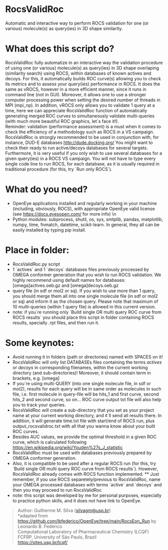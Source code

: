 # RocsValidRoc # 
Automatic and interactive way to perform ROCS validation for one (or various) molecule(s) as query(ies) in 3D shape similarity.

# What does this script do? #
RocsValidRoc fully automatize in an interactive way the validation procedure of using one (or various) molecule(s) as query(ies) in 3D shape overlaping (similarity search) using ROCS, within databases of known actives and decoys. For this, it automatically builds ROC curve(s) allowing you to check its metrics and to assess your query(ies) performance in ROCS.
It does the same as vROCS, however in a more efficient manner, since it runs in command line (not in GUI). Moreover, it allows one to use a stronger computer processing power when setting the desired number of threads in MPI (mpi_np). In addition, vROCS only allows you to validate 1 query at a time, here we can appreciate RocsValidRoc function of automatically generating merged ROC curves to simultaneously validate multi-queries (with much more beautiful ROC graphics, let´s face it!).
<br />Reminder: validation (performance assessment) is a must when it comes to check the efficiency of a methodology such as ROCS in a VS campaign.
<br />RocsValidRoc is strongly recommended to be used in conjunction with, for instance, DUD-E databases http://dude.docking.org/ You might want to check their ready to run active/decoys databases for several targets.
<br />Furthermore, it is very useful if you only wish to use several databases for a given query(ies) in a ROCS VS campaign. You will not have to type every single code line to run ROCS, for each database, as it is usually required in traditional procedure (for this, try ´Run only ROCS´).
              
# What do you need? #
* OpenEye applications installed and regularly working in your machine (including, obviously, ROCS), with appropriate OpenEye valid license (see https://docs.eyesopen.com/ for more info) \n
* Python modules: subprocess, shutil, os, sys, smtplib, pandas,  matplotlib, numpy, time, fnmatch, datetime, scikit-learn. In general, they all can be easily installed by typing pip install.
             
# Place in folder: #
* RocsValidRoc.py script
* 1 ´actives´ and 1 ´decoys´ databases files previously processed by OMEGA conformer generation that you wish to run ROCS validation. We highly recommend using default names for databases: [omega]actives.oeb.gz and [omega]decoys.oeb.gz
* query file (in sdf or mol2 or sq). If you wish to use more than 1 query, you should merge them all into one single molecule file (in sdf or mol2 or sq) and inform it as the chosen query. Please note that maximum of 10 multi-queries (within 1 query file) is allowed in this current version.
* note: if you´re running only ´Build single OR multi query ROC curve from ROCS results´ you should place this script in folder containing ROCS results, specially .rpt files, and then run it.
              
# Some keynotes: #
* Avoid running it in folders (path or directories) named with SPACES on it!
* RocsValidRoc will only list DATABASEs files containing the terms *actives* or *decoys* in corresponding filenames, within the current working directory (and sub-directories)! Moreover, it should contain term in brackets, e.g. [omega]
* If you´re using multi-QUERY (into one single molecule file, in sdf or mol2), results for each query will be in same order as molecules in such file, i.e. first molecule in query-file will be hits_1 and first curve, second hits_2 and second curve, so on... ROC curve output txt file will also help you to track your queries.
* RocsValidRoc will create a sub-directory that you set as your project name at your current working directory, and it´ll send all results there. In addition, it will generate time.txt file with start/end of ROCS run, plus output_rocsvalidroc.txt with all that you wanna know about your built ROC curves.
* Besides AUC values, we provide the optimal threshold in a given ROC curve, which is calculated following https://en.wikipedia.org/wiki/Youden%27s_J_statistic
* RocsValidRoc must be used with databases previously prepared by OMEGA conformer generation.
* Also, it is compatible to be used after a regular ROCS run (for this, try ´Build single OR multi query ROC curve from ROCS results´). However, RocsValidRoc already comes with ROCS function implemented. ** Just remember, if you use ROCS separetely/previous to RocsValidRoc, name your OMEGA processed databases with terms ´active´ and ´decoys´ and then you may proceed to run RocsValidRoc
* note: this script was developed by me for personal purposes, especially to practice python skills, and it does not have link to OpenEye.
              
> Author: Guilherme M. Silva (silvagm@usp.br)
> <br />*adapted from https://github.com/lbfederico/OpenEye/tree/main/RocsEon_Run by Leonardo B. Federico
> <br />Computational Laboratory of Pharmaceutical Chemistry (LCQF)
> <br />FCFRP, University of São Paulo, Brazil
> <br />https://sites.usp.br/lcqf/
